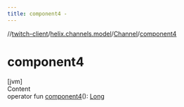 ```yaml
---
title: component4 -
---
```

//[twitch-client](../../index.md)/[helix.channels.model](../index.md)/[Channel](index.md)/[component4](component4.md)



# component4  
[jvm]  
Content  
operator fun [component4](component4.md)(): [Long](https://kotlinlang.org/api/latest/jvm/stdlib/kotlin/-long/index.html)  



